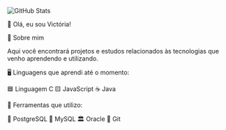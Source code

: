 ![GitHub Stats](https://github-readme-stats.vercel.app/api?username=seu-usuario&show_icons=true&theme=neon)

👋 Olá, eu sou Victória!

🚀 Sobre mim

Aqui você encontrará projetos e estudos relacionados às tecnologias que venho aprendendo e utilizando.

🖥️ Linguagens que aprendi até o momento:

🟦 Linguagem C
🟨 JavaScript
☕ Java

🔧 Ferramentas que utilizo:

🐘 PostgreSQL
🐬 MySQL
🏛️ Oracle
🔄 Git
